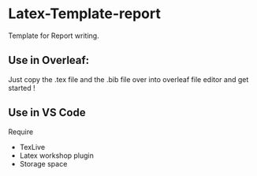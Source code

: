 # Latex-Template-report
Template for Report writing.

## Use in Overleaf:
Just copy the .tex file and the .bib file over into overleaf file editor and get started !

## Use in VS Code
Require 
- TexLive
- Latex workshop plugin
- Storage space


